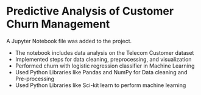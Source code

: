 # Predictive Analysis of Customer Churn Management

A Jupyter Notebook file was added to the project.
- The notebook includes data analysis on the Telecom Customer dataset
- Implemented steps for data cleaning, preprocessing, and visualization
- Performed churn with logistic regression classifier in Machine Learning
- Used Python Libraries like Pandas and NumPy for Data cleaning and Pre-processing
- Used Python Libraries like Sci-kit learn to perform machine learning
